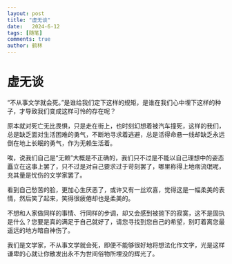 ```yaml
---
layout: post
title: "虚无谈"
date:   2024-6-12
tags: [随笔]
comments: true
author: 鹤林
---
```

# **虚无谈**
<p> “不从事文学就会死。”是谁给我们定下这样的规矩，是谁在我们心中埋下这样的种子，才导致我们变成这样可怜的存在呢？
  
原本就对死亡无比畏惧，只是走在街上，也时刻幻想着被汽车撞死，这样的我们，总是缺乏面对生活困难的勇气，不断地寻求着逃避，总是活得命悬一线却缺乏永远倒在地上长眠的勇气，作为无赖生活着。

唉，说我们自己是“无赖”大概是不正确的，我们只不过是不能以自己理想中的姿态矗立在这事上罢了，只不过是对自己要求过于苛刻罢了，哪里称得上地痞流氓呢，充其量是忧伤的文学家罢了。

看到自己愁苦的脸，更加心生厌恶了，或许又有一丝欢喜，觉得这是一幅柔美的表情，然后笑了起来，笑得很疲倦却也是柔美的。

不想和人家做同样的事情、行同样的步调，却又会感到被抛下的寂寞，这不是固执是什么？您要是真的满足于自己就好了，请您寻找到您自己的希望，别盯着离您最遥远的地方暗自神伤了。

我们是文学家，不从事文学就会死，即便不能够很好地将想法化作文字，光是这样谦卑的心就让你散发出永不为世间俗物所埋没的辉光了。 </p>
